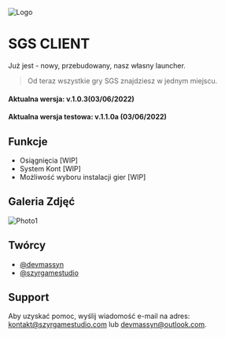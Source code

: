 ![Logo](https://user-images.githubusercontent.com/51244922/171956025-4d3c7a5f-280a-4eb3-a6c4-98dd0c2daaaa.png)


# SGS CLIENT

Już jest - nowy, przebudowany, nasz własny launcher.
>Od teraz wszystkie gry SGS znajdziesz w jednym miejscu.

#### Aktualna wersja: v.1.0.3(03/06/2022)
#### Aktualna wersja testowa: v.1.1.0a (03/06/2022)
## Funkcje

- Osiągnięcia [WIP]
- System Kont [WIP]
- Możliwość wyboru instalacji gier [WIP]


## Galeria Zdjęć

![Photo1](https://user-images.githubusercontent.com/51244922/171956025-4d3c7a5f-280a-4eb3-a6c4-98dd0c2daaaa.png)


## Twórcy

- [@devmassyn](https://github.com/devmassyn)
- [@szyrgamestudio](https://www.github.com/szyrgamestudio)


## Support

Aby uzyskać pomoc, wyślij wiadomość e-mail na adres:<br>kontakt@szyrgamestudio.com lub devmassyn@outlook.com.
